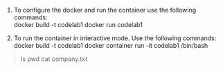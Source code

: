 1. To configure the docker and run the container use the following commands:<br />
docker build -t codelab1 
docker run codelab1

2. To run the container in interactive mode. Use the following commands:<br />
docker build -t codelab1 
docker container run -it codelab1 /bin/bash
>ls
>pwd
>cat company.txt
